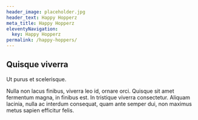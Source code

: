 ```yaml
---
header_image: placeholder.jpg
header_text: Happy Hopperz
meta_title: Happy Hopperz
eleventyNavigation:
  key: Happy Hopperz
permalink: /happy-hoppers/
---
```

## Quisque viverra

Ut purus et scelerisque.

Nulla non lacus finibus, viverra leo id, ornare orci. Quisque sit amet fermentum magna, in finibus est. In tristique viverra consectetur. Aliquam lacinia, nulla ac interdum consequat, quam ante semper dui, non maximus metus sapien efficitur felis.
